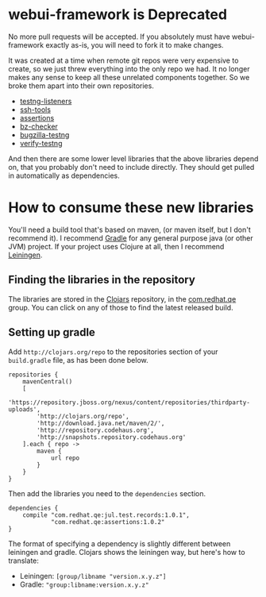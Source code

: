 # webui-framework is Deprecated
No more pull requests will be accepted.  If you absolutely must have
webui-framework exactly as-is, you will need to fork it to make changes.

It was created at a time when remote git repos were very expensive to create,
so we just threw everything into the only repo we had.  It no longer
makes any sense to keep all these unrelated components together.  So
we broke them apart into their own repositories.


* [testng-listeners](https://github.com/RedHatQE/testng-listeners)
* [ssh-tools](https://github.com/RedHatQE/ssh-tools)
* [assertions](https://github.com/RedHatQE/assertions)
* [bz-checker](https://github.com/RedHatQE/bz-checker)
* [bugzilla-testng](https://github.com/RedHatQE/bugzilla-testng)
* [verify-testng](https://github.com/RedHatQE/verify-testng)

And then there are some lower level libraries that the above libraries
depend on, that you probably don't need to include directly.  They
should get pulled in automatically as dependencies.

# How to consume these new libraries

You'll need a build tool that's based on maven, (or maven itself, but
I don't recommend it).  I recommend [Gradle](http://www.gradle.org/)
for any general purpose java (or other JVM) project.  If your project
uses Clojure at all, then I recommend [Leiningen](https://github.com/technomancy/leiningen/).

## Finding the libraries in the repository

The libraries are stored in the [Clojars](http://clojars.org)
repository, in the
[com.redhat.qe](https://clojars.org/groups/com.redhat.qe) group.  You
can click on any of those to find the latest released build.

## Setting up gradle

Add `http://clojars.org/repo` to the repositories section of your
`build.gradle` file, as has been done below.


```
repositories {
    mavenCentral()
    [
        'https://repository.jboss.org/nexus/content/repositories/thirdparty-uploads',
        'http://clojars.org/repo',
        'http://download.java.net/maven/2/',
        'http://repository.codehaus.org',
        'http://snapshots.repository.codehaus.org'
    ].each { repo ->  
        maven {
            url repo
        }
    }
}
```

Then add the libraries you need to the `dependencies` section.

```
dependencies {
    compile "com.redhat.qe:jul.test.records:1.0.1",
            "com.redhat.qe:assertions:1.0.2"
}
```

The format of specifying a dependency is slightly different between
leiningen and gradle. Clojars shows the leiningen way, but here's how
to translate:
* Leiningen:  `[group/libname "version.x.y.z"]`
* Gradle: `"group:libname:version.x.y.z"`

